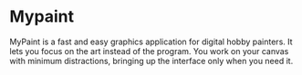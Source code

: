 # Mypaint

MyPaint is a fast and easy graphics application for digital hobby painters. It lets you focus on the art instead of the program. You work on your canvas with minimum distractions, bringing up the interface only when you need it.
